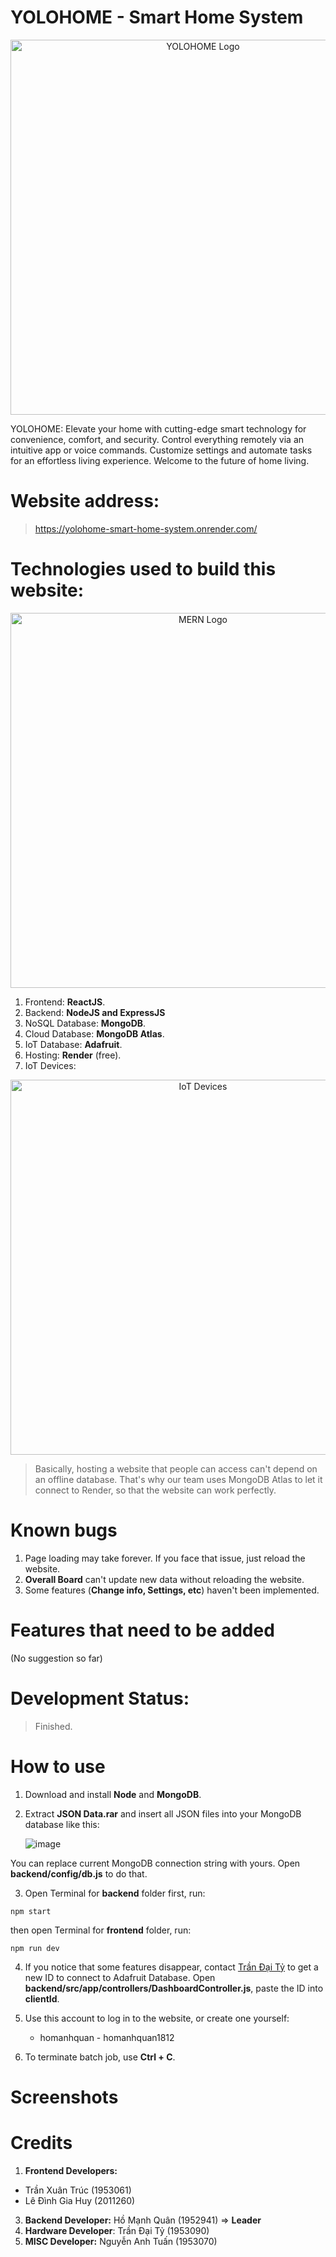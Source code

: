 # YOLOHOME - Smart Home System
<div align="center">
  <img src="https://github.com/homanhquan1812/YOLOHOME-Smart-Home-System/assets/130955957/6d5f33c1-7f16-4aa6-a70e-da2a945d4ab1" alt="YOLOHOME Logo" width="600" style="">
</div>

YOLOHOME: Elevate your home with cutting-edge smart technology for convenience, comfort, and security. Control everything remotely via an intuitive app or voice commands. Customize settings and automate tasks for an effortless living experience. Welcome to the future of home living.

# Website address:
> https://yolohome-smart-home-system.onrender.com/

# Technologies used to build this website:

<div align="center">
  <img src="https://www.boardinfinity.com/blog/content/images/2023/01/Mern.png" alt="MERN Logo" width="600" style="">
</div>

1. Frontend: <b>ReactJS</b>.
2. Backend: <b>NodeJS and ExpressJS</b>
3. NoSQL Database: <b>MongoDB</b>.
4. Cloud Database: <b>MongoDB Atlas</b>.
5. IoT Database: <b>Adafruit</b>.
6. Hosting: <b>Render</b> (free).
7. IoT Devices:
<div align="center">
  <img src="https://github.com/homanhquan1812/YOLOHOME-Smart-Home-System/assets/130955957/de418a50-d17d-4afd-baa4-0a63c6293464" alt="IoT Devices" width="600" style="">
</div>

> Basically, hosting a website that people can access can't depend on an offline database. That's why our team uses MongoDB Atlas to let it connect to Render, so that the website can work perfectly.

# Known bugs
1. Page loading may take forever. If you face that issue, just reload the website.
2. <b>Overall Board</b> can't update new data without reloading the website.
3. Some features (<b>Change info, Settings, etc</b>) haven't been implemented.

# Features that need to be added
(No suggestion so far)

# Development Status:
> Finished.

# How to use
1. Download and install <b>Node</b> and <b>MongoDB</b>.
2. Extract <b>JSON Data.rar</b> and insert all JSON files into your MongoDB database like this:
   
   ![image](https://github.com/homanhquan1812/YOLOHOME-Smart-Home-System/assets/130955957/f3d0408a-f8b1-4fc2-bbb1-cfa813ea45c9)

You can replace current MongoDB connection string with yours. Open <b>backend/config/db.js</b> to do that.

3. Open Terminal for <b>backend</b> folder first, run:
```
npm start
```
then open Terminal for <b>frontend</b> folder, run:
```
npm run dev
```

4. If you notice that some features disappear, contact [Trần Đại Tỷ](https://www.facebook.com/V3CTORTR4Z) to get a new ID to connect to Adafruit Database.
Open <b>backend/src/app/controllers/DashboardController.js</b>, paste the ID into <b>clientId</b>.

5. Use this account to log in to the website, or create one yourself:
   - homanhquan - homanhquan1812
6. To terminate batch job, use <b>Ctrl + C</b>.

# Screenshots

# Credits
1. <b>Frontend Developers:</b>
- Trần Xuân Trúc (1953061)
- Lê Đình Gia	Huy (2011260)
3. <b>Backend Developer:</b> Hồ Mạnh Quân (1952941) => <b>Leader</b>
4. <b>Hardware Developer</b>: Trần Đại Tỷ (1953090)
5. <b>MISC Developer:</b> Nguyễn Anh Tuấn (1953070)
